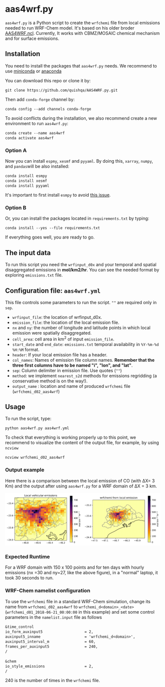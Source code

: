 # aas4wrf.py

`aas4wrf.py` is a Python script to create the `wrfchemi` file from local emissions needed to run WRF-Chem model. It's based on his older broder [AAS4WRF.ncl](https://github.com/alvv1986/AAS4WRF).
Currently, It works with CBMZ/MOSAIC chemical mechanism and for surface emissions.

## Installation

You need to install the packages that `aas4wrf.py` needs. We recommend to use
[miniconda](https://docs.conda.io/en/latest/miniconda.html) or
[anaconda](https://docs.anaconda.com/anaconda/install/)

You can download this repo or clone it by:

```
git clone https://github.com/quishqa/AAS4WRF.py.git
```

Then add `conda-forge` channel by:

```
conda config --add channels conda-forge
```

To avoid conflicts during the installation, we also recommend create a new environment to run `aas4wrf.py`:

```
conda create --name aas4wrf
conda activate aas4wrf
```


### Option A

Now you can install `espmy`, `xesmf` and `pyyaml`. By doing this, `xarray`,
`numpy`,  and `pandas`will be also installed:

```
conda install esmpy
conda install xesmf
conda install pyyaml
```

It's important to first install `esmpy` to avoid [this issue](https://github.com/JiaweiZhuang/xESMF/issues/47#issuecomment-593322288).


### Option B
Or, you can install the packages located in `requirements.txt` by typing:

```
conda install --yes --file requirements.txt
```

If everything goes well, you are ready to go.

## The input data
To run this script you need the `wrfinput_d0x` and your temporal and spatial disaggregated emissions in **mol/km2/hr**. You can see the needed format by exploring `emissions.txt` file.

## Configuration file: `aas4wrf.yml`
This file controls some parameters to run the script. `""` are required only in `sep`.
* `wrfinput_file`: the location of wrfinput_d0x.
* `emission_file`: the location of the local emission file.
* `nx` and `ny`: the number of longitude and latitude points in which local emission were spatially disaggregated.
* `cell_area`: cell area in km<sup>2</sup> of input `emission_file`.
* `start_date` and `end_date`: `emissions.txt` temporal availability in `%Y-%m-%d %H:%M` format.
* `header`: If your local emission file has a header.
* `col_names`: Names of emission file column names. **Remember that the three
first columns have to be named "i", "lon", and "lat"**.
* `sep`: Column delimiter in emission file. Use quotes (`""`)
* `method`: we implement `nearest_s2d` methods for emissions regridding
(a conservative method is on the way!).
* `output_name` : location and name of produced `wrfchemi` file (`wrfchemi_d02_aas4wrf`)

## Usage

To run the script, type:
```
python aas4wrf.py aas4wrf.yml
```

To check that everything is working properly up to this point, we recommend to visualize the content of the output file, for example, by using `ncview`
```
ncview wrfchemi_d02_aas4wrf
```

### Output example
Here there is a comparison between the local emission of CO (with &Delta;X= 3 Km) and the
output after using `aas4wrf.py` for a WRF domain of &Delta;X = 3 km.

![Alt text](./aas4wrf_example.svg)

### Expected Runtime

For a WRF domain with 150 x 100 points and for ten days with hourly emissions  (nx =30 and ny=27, like the above figure), in a "normal" laptop, it took 30 seconds to run.

### WRF-Chem namelist configuration

To use the `wrfchemi` file in a standard WRF-Chem simulation, change its name from `wrfchemi_d02_aas4wrf` to `wrfchemi_d<domain>_<date>` (`wrfchemi_d01_2018-06-21_00:00:00` in this example) and set some control parameters in the `namelist.input` file as follows
```
&time_control
io_form_auxinput5                   = 2,
auxinput5_inname                    = 'wrfchemi_d<domain>',
auxinput5_interval_m                = 60,
frames_per_auxinput5                = 240,
/

&chem
io_style_emissions                  = 2,
/
```

240 is the number of times in the `wrfchemi` file. 

